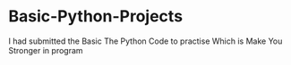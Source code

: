 # Basic-Python-Projects
I had submitted the Basic The Python Code to practise Which is Make You Stronger in program 
